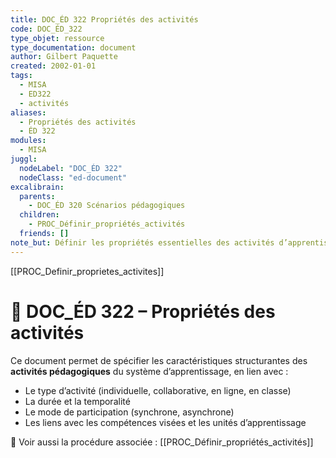 ```yaml
---
title: DOC_ÉD 322 Propriétés des activités
code: DOC_ÉD_322
type_objet: ressource
type_documentation: document
author: Gilbert Paquette
created: 2002-01-01
tags:
  - MISA
  - ED322
  - activités
aliases:
  - Propriétés des activités
  - ÉD 322
modules:
  - MISA
juggl:
  nodeLabel: "DOC_ÉD 322"
  nodeClass: "ed-document"
excalibrain:
  parents:
    - DOC_ÉD 320 Scénarios pédagogiques
  children:
    - PROC_Définir_propriétés_activités
  friends: []
note_but: Définir les propriétés essentielles des activités d’apprentissage d’un SA (Système d’apprentissage) en lien avec leurs objectifs pédagogiques, leurs modalités, leur durée, leur séquencement et leur type de participation.
---
```


[[PROC_Definir_proprietes_activites]]

# 📘 DOC_ÉD 322 – Propriétés des activités

Ce document permet de spécifier les caractéristiques structurantes des **activités pédagogiques** du système d’apprentissage, en lien avec :

- Le type d’activité (individuelle, collaborative, en ligne, en classe)
- La durée et la temporalité
- Le mode de participation (synchrone, asynchrone)
- Les liens avec les compétences visées et les unités d’apprentissage

📄 Voir aussi la procédure associée : [[PROC_Définir_propriétés_activités]]
